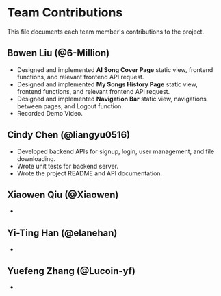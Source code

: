 # Team Contributions

This file documents each team member's contributions to the project.

## Bowen Liu (@6-Million)

- Designed and implemented **AI Song Cover Page** static view, frontend functions, and relevant frontend API request.
- Designed and implemented **My Songs History Page** static view, frontend functions, and relevant frontend API request.
- Designed and implemented **Navigation Bar** static view, navigations between pages, and Logout function.
- Recorded Demo Video.

## Cindy Chen (@liangyu0516)

- Developed backend APIs for signup, login, user management, and file downloading.
- Wrote unit tests for backend server.
- Wrote the project README and API documentation.

## Xiaowen Qiu (@Xiaowen)

- 

## Yi-Ting Han (@elanehan)

- 

## Yuefeng Zhang (@Lucoin-yf)

- 
